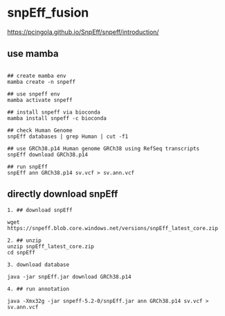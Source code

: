 # snpEff_fusion

https://pcingola.github.io/SnpEff/snpeff/introduction/

## use mamba
```

## create mamba env
mamba create -n snpeff

## use snpeff env
mamba activate snpeff

## install snpeff via bioconda
mamba install snpeff -c bioconda

## check Human Genome
snpEff databases | grep Human | cut -f1

## use GRCh38.p14 Human genome GRCh38 using RefSeq transcripts
snpEff download GRCh38.p14

## run snpEff
snpEff ann GRCh38.p14 sv.vcf > sv.ann.vcf
```

## directly download snpEff

```
1. ## download snpEff

wget https://snpeff.blob.core.windows.net/versions/snpEff_latest_core.zip

2. ## unzip
unzip snpEff_latest_core.zip
cd snpEff

3. download database

java -jar snpEff.jar download GRCh38.p14

4. ## run annotation

java -Xmx32g -jar snpeff-5.2-0/snpEff.jar ann GRCh38.p14 sv.vcf > sv.ann.vcf
```
